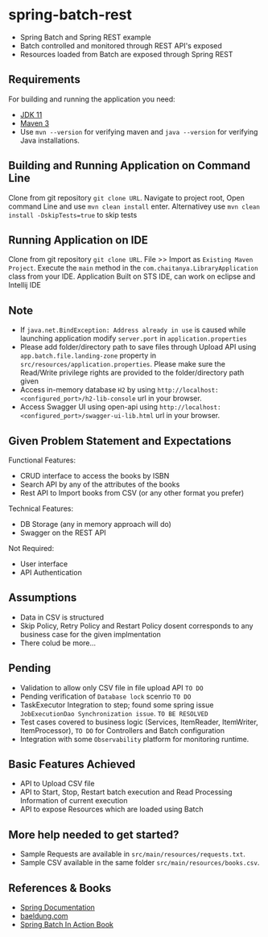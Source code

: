 # spring-batch-rest
- Spring Batch and Spring REST example
- Batch controlled and monitored through REST API's exposed
- Resources loaded from Batch are exposed through Spring REST

## Requirements
For building and running the application you need:

- [JDK 11](https://www.oracle.com/java/technologies/javase-jdk11-downloads.html)
- [Maven 3](https://maven.apache.org)
- Use `mvn --version` for verifying maven and `java --version` for verifying Java installations.

## Building and Running Application on Command Line

Clone from git repository `git clone URL`.
Navigate to project root, Open command Line and use `mvn clean install` enter. Alternativey use `mvn clean install -DskipTests=true` to skip tests

## Running Application on IDE

Clone from git repository `git clone URL`.
File >> Import as `Existing Maven Project`.
Execute the `main` method in the `com.chaitanya.LibraryApplication` class from your IDE.
Application Built on STS IDE, can work on eclipse and Intellij IDE

## Note
- If `java.net.BindException: Address already in use` is caused while launching application modify `server.port` in `application.properties`
- Please add folder/directory path to save files through Upload API using `app.batch.file.landing-zone` property in `src/resources/application.properties`. Please make sure the Read/Write privilege rights are provided to the folder/directory path given 
- Access in-memory database `H2` by using `http://localhost:<configured_port>/h2-lib-console` url in your browser.
- Access Swagger UI using open-api using `http://localhost:<configured_port>/swagger-ui-lib.html` url in your browser.

## Given Problem Statement and Expectations

Functional Features:
-	CRUD interface to access the books by ISBN
-	Search API by any of the attributes of the books
-	Rest API to Import books from CSV (or any other format you prefer)
 
Technical Features:
-	DB Storage (any in memory approach will do)
-	Swagger on the REST API

Not Required:
-	User interface
-	API Authentication

## Assumptions
- Data in CSV is structured
- Skip Policy, Retry Policy and Restart Policy dosent corresponds to any business case for the given implmentation
- There colud be more...

## Pending
- Validation to allow only CSV file in file upload API `TO DO`
- Pending verification of `Database lock` scenrio `TO DO`
- TaskExecutor Integration to step; found some spring issue `JobExecutionDao Synchronization issue`. `TO BE RESOLVED`
- Test cases covered to business logic (Services, ItemReader, ItemWriter, ItemProcessor), `TO DO` for Controllers and Batch configuration
- Integration with some `Observability` platform for monitoring runtime.

## Basic Features Achieved
- API to Upload CSV file
- API to Start, Stop, Restart batch execution and Read Processing Information of current execution
- API to expose Resources which are loaded using Batch

## More help needed to get started?
- Sample Requests are available in `src/main/resources/requests.txt`.
- Sample CSV available in the same folder `src/main/resources/books.csv`.

## References & Books
- [Spring Documentation](https://docs.spring.io/spring-batch/docs/current/reference/html/job.html#configureJob)
- [baeldung.com](https://www.baeldung.com/spring-rest-api-query-search-language-tutorial)
- [Spring Batch In Action Book](https://livebook.manning.com/book/spring-batch-in-action/about-this-book/)
